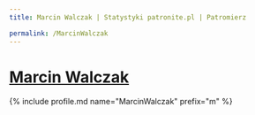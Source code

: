```yaml
---
title: Marcin Walczak | Statystyki patronite.pl | Patromierz

permalink: /MarcinWalczak
---
```


# [Marcin Walczak](https://patronite.pl/MarcinWalczak)

{% include profile.md name="MarcinWalczak" prefix="m" %}
